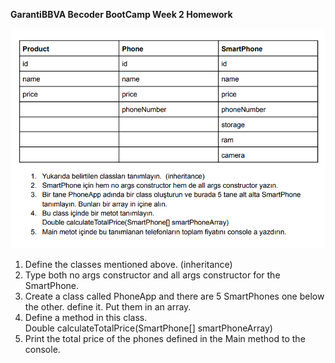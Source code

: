 **GarantiBBVA Becoder BootCamp Week 2 Homework**

![GarantiBBVA_Homework](./ss.png)

1. Define the classes mentioned above. (inheritance)
2. Type both no args constructor and all args constructor for the SmartPhone.
3. Create a class called PhoneApp and there are 5 SmartPhones one below the other. define it. Put them in an array.
4. Define a method in this class.  
   Double calculateTotalPrice(SmartPhone[] smartPhoneArray)
6. Print the total price of the phones defined in the Main method to the console.